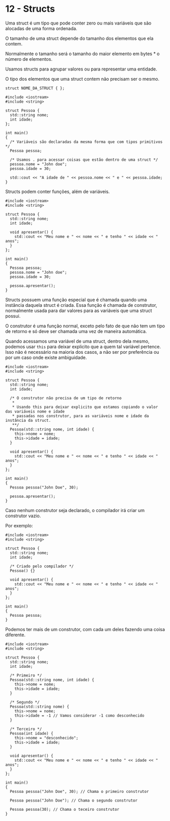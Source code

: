 # 12 - Structs

Uma struct é um tipo que pode conter zero ou mais variáveis que são alocadas de uma forma ordenada.

O tamanho de uma struct depende do tamanho dos elementos que ela contem.

Normalmente o tamanho será o tamanho do maior elemento em bytes \* o número de elementos.

Usamos structs para agrupar valores ou para representar uma entidade.

O tipo dos elementos que uma struct contem não precisam ser o mesmo.

`struct NOME_DA_STRUCT { };`

```cpp{0}
#include <iostream>
#include <string>

struct Pessoa {
  std::string nome;
  int idade;
};

int main()
{
  /* Variáveis são declaradas da mesma forma que com tipos primitivos */
  Pessoa pessoa;

  /* Usamos . para acessar coisas que estão dentro de uma struct */
  pessoa.nome = "John doe";
  pessoa.idade = 30;

  std::cout << "A idade de " << pessoa.nome << " e " << pessoa.idade;
}
```

Structs podem conter funções, além de variáveis.

```cpp{0}
#include <iostream>
#include <string>

struct Pessoa {
  std::string nome;
  int idade;

  void apresentar() {
    std::cout << "Meu nome e " << nome << " e tenho " << idade << " anos";
  }
};

int main()
{
  Pessoa pessoa;
  pessoa.nome = "John doe";
  pessoa.idade = 30;

  pessoa.apresentar();
}
```

Structs possuem uma função especial que é chamada quando uma instância daquela struct é criada. Essa função é chamada de construtor, normalmente usada para dar valores para as variáveis que uma struct possui.

O construtor é uma função normal, exceto pelo fato de que não tem um tipo de retorno e só deve ser chamada uma vez de maneira automática.

Quando acessamos uma variável de uma struct, dentro dela mesmo, podemos usar `this` para deixar explicito que a quem tal variável pertence. Isso não é necessário na maioria dos casos, a não ser por preferência ou por um caso onde existe ambiguidade.

```cpp{0}
#include <iostream>
#include <string>

struct Pessoa {
  std::string nome;
  int idade;

  /* O construtor não precisa de um tipo de retorno
   *
   * Usando this para deixar explicito que estamos copiando o valor das variáveis nome e idade
   * passadas nos construtor, para as variáveis nome e idade da instância da struct.
   **/
  Pessoa(std::string nome, int idade) {
    this->nome = nome;
    this->idade = idade;
  }

  void apresentar() {
    std::cout << "Meu nome e " << nome << " e tenho " << idade << " anos";
  }
};

int main()
{
  Pessoa pessoa("John Doe", 30);

  pessoa.apresentar();
}
```

Caso nenhum construtor seja declarado, o compilador irá criar um construtor vazio.

Por exemplo:

```cpp{0}
#include <iostream>
#include <string>

struct Pessoa {
  std::string nome;
  int idade;

  /* Criado pelo compilador */
  Pessoa() {}

  void apresentar() {
    std::cout << "Meu nome e " << nome << " e tenho " << idade << " anos";
  }
};

int main()
{
  Pessoa pessoa;
}
```

Podemos ter mais de um construtor, com cada um deles fazendo uma coisa diferente.

```cpp{0}
#include <iostream>
#include <string>

struct Pessoa {
  std::string nome;
  int idade;

  /* Primeiro */
  Pessoa(std::string nome, int idade) {
    this->nome = nome;
    this->idade = idade;
  }

  /* Segundo */
  Pessoa(std::string nome) {
    this->nome = nome;
    this->idade = -1 // Vamos considerar -1 como desconhecido
  }

  /* Terceiro */
  Pessoa(int idade) {
    this->nome = "desconhecido";
    this->idade = idade;
  }

  void apresentar() {
    std::cout << "Meu nome e " << nome << " e tenho " << idade << " anos";
  }
};

int main()
{
  Pessoa pessoa("John Doe", 30); // Chama o primeiro construtor

  Pessoa pessoa("John Doe"); // Chama o segundo construtor

  Pessoa pessoa(30); // Chama o teceiro construtor
}
```
